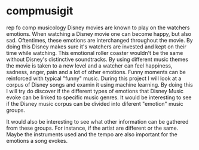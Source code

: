 # compmusigit
rep fo comp musicology
Disney movies are known to play on the watchers emotions. When watching a Disney movie one can become happy, but also sad. Oftentimes, these emotions are interchanged throughout the movie. By doing this Disney makes sure it's watchers are invested and kept on their time while watching. This emotional roller coaster wouldn't be the same without Disney's distinctive soundtracks. By using different music themes the movie is taken to a new level and a watcher can feel happiness, sadness, anger, pain and a lot of other emotions. Funny moments can be reinforced with typical "funny" music. During this project I will look at a corpus of Disney songs and examin it using machine learning. By doing this I will try do discover if the different types of emotions that Disney Music evoke can be linked to specific music genres. It would be interesting to see if the Disney music corpus can be divided into diferent "emotion" music groups. 

It would also be interesting to see what other information can be gathered from these groups. For instance, if the artist are different or the same. Maybe the instruments used and the tempo are also important for the emotions a song evokes. 
